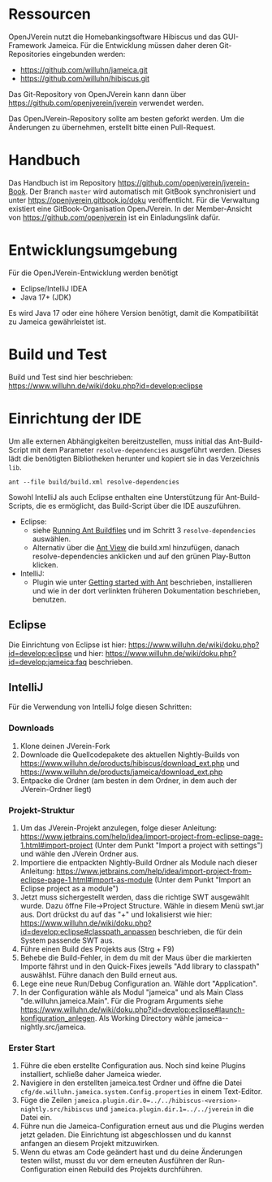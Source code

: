 # Ressourcen


OpenJVerein nutzt die Homebankingsoftware Hibiscus und das GUI-Framework Jameica. Für die Entwicklung müssen daher deren Git-Repositories eingebunden werden:

* https://github.com/willuhn/jameica.git
* https://github.com/willuhn/hibiscus.git

Das Git-Repository von OpenJVerein kann dann über https://github.com/openjverein/jverein verwendet werden.

Das OpenJVerein-Repository sollte am besten geforkt werden. Um die Änderungen zu übernehmen, erstellt bitte einen Pull-Request.

# Handbuch

Das Handbuch ist im Repository https://github.com/openjverein/jverein-Book. Der Branch `master` wird automatisch mit GitBook synchronisiert und unter https://openjverein.gitbook.io/doku veröffentlicht. Für die Verwaltung existiert eine GitBook-Organisation OpenJVerein. In der Member-Ansicht von https://github.com/openjverein ist ein Einladungslink dafür.


# Entwicklungsumgebung

Für die OpenJVerein-Entwicklung werden benötigt

- Eclipse/IntelliJ IDEA
- Java 17+ (JDK)

Es wird Java 17 oder eine höhere Version benötigt, damit die Kompatibilität zu Jameica gewährleistet ist.

# Build und Test
Build und Test sind hier beschrieben: https://www.willuhn.de/wiki/doku.php?id=develop:eclipse

# Einrichtung der IDE
Um alle externen Abhängigkeiten bereitzustellen, muss initial das Ant-Build-Script mit dem Parameter `resolve-dependencies` ausgeführt 
werden. Dieses lädt die benötigten Bibliotheken herunter und kopiert sie in das Verzeichnis `lib`.

```shell
ant --file build/build.xml resolve-dependencies
```

Sowohl IntelliJ als auch Eclipse enthalten eine Unterstützung für Ant-Build-Scripts, die es ermöglicht, das 
Build-Script über die IDE auszuführen.

- Eclipse:
  - siehe [Running Ant Buildfiles](https://help.eclipse.org/latest/index.jsp?topic=%2Forg.eclipse.platform.doc.user%2Ftasks%2Ftasks-ant-running.htm)
  und im Schritt 3 `resolve-dependencies` auswählen.
  - Alternativ über die [Ant View](https://help.eclipse.org/latest/index.jsp?topic=%2Forg.eclipse.platform.doc.user%2Freference%2Fref-antview.htm) die
  build.xml hinzufügen, danach resolve-dependencies anklicken und auf den grünen Play-Button klicken.
- IntelliJ:
  - Plugin wie unter [Getting started with Ant](https://www.jetbrains.com/help/idea/ant.html) beschrieben, installieren und wie in der dort verlinkten früheren 
    Dokumentation beschrieben, benutzen.
## Eclipse 
Die Einrichtung von Eclipse ist hier: https://www.willuhn.de/wiki/doku.php?id=develop:eclipse und hier: https://www.willuhn.de/wiki/doku.php?id=develop:jameica:faq beschrieben.

## IntelliJ
Für die Verwendung von IntelliJ folge diesen Schritten:
### Downloads
1. Klone deinen JVerein-Fork
2. Downloade die Quellcodepakete des aktuellen Nightly-Builds von https://www.willuhn.de/products/hibiscus/download_ext.php und https://www.willuhn.de/products/jameica/download_ext.php
3. Entpacke die Ordner (am besten in dem Ordner, in dem auch der JVerein-Ordner liegt)

### Projekt-Struktur
1. Um das JVerein-Projekt anzulegen, folge dieser Anleitung: https://www.jetbrains.com/help/idea/import-project-from-eclipse-page-1.html#import-project (Unter dem Punkt "Import a project with settings") und wähle den JVerein Ordner aus.
2. Importiere die entpackten Nightly-Build Ordner als Module nach dieser Anleitung: https://www.jetbrains.com/help/idea/import-project-from-eclipse-page-1.html#import-as-module (Unter dem Punkt "Import an Eclipse project as a module")
3. Jetzt muss sichergestellt werden, dass die richtige SWT ausgewählt wurde. Dazu öffne File->Project Structure. Wähle in diesem Menü swt.jar aus. Dort drückst du auf das "+" und lokalisierst wie hier: https://www.willuhn.de/wiki/doku.php?id=develop:eclipse#classpath_anpassen beschrieben, die für dein System passende SWT aus.
4. Führe einen Build des Projekts aus (Strg + F9)
5. Behebe die Build-Fehler, in dem du mit der Maus über die markierten Importe fährst und in den Quick-Fixes jeweils "Add library <xy> to classpath" auswählst. Führe danach den Build erneut aus.
6. Lege eine neue Run/Debug Configuration an. Wähle dort "Application".
7. In der Configuration wähle als Modul "jameica" und als Main Class "de.willuhn.jameica.Main". Für die Program Arguments siehe https://www.willuhn.de/wiki/doku.php?id=develop:eclipse#launch-konfiguration_anlegen. Als Working Directory wähle jameica-<version>-nightly.src/jameica.

### Erster Start
1. Führe die eben erstellte Configuration aus. Noch sind keine Plugins installiert, schließe daher Jameica wieder.
2. Navigiere in den erstellten jameica.test Ordner und öffne die Datei `cfg/de.willuhn.jameica.system.Config.properties` in einem Text-Editor.
3. Füge die Zeilen `jameica.plugin.dir.0=../../hibiscus-<version>-nightly.src/hibiscus` und `jameica.plugin.dir.1=../../jverein` in die Datei ein.
4. Führe nun die Jameica-Configuration erneut aus und die Plugins werden jetzt geladen. Die Einrichtung ist abgeschlossen und du kannst anfangen an diesem Projekt mitzuwirken.
5. Wenn du etwas am Code geändert hast und du deine Änderungen testen willst, musst du vor dem erneuten Ausführen der Run-Configuration einen Rebuild des Projekts durchführen.
